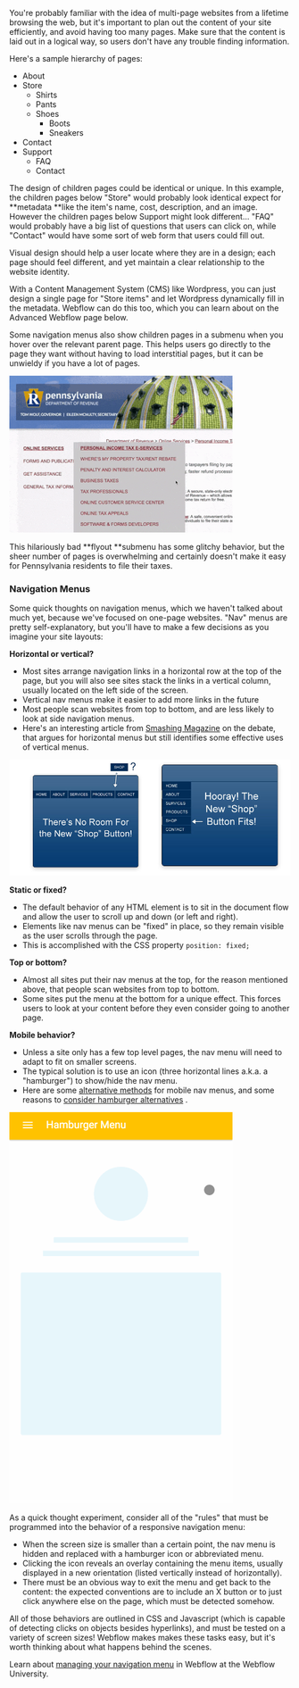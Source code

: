 You're probably familiar with the idea of multi-page websites from a lifetime browsing the web, but it's important to plan out the content of your site efficiently, and avoid having too many pages. Make sure that the content is laid out in a logical way, so users don't have any trouble finding information.

Here's a sample hierarchy of pages:

* About
* Store
  * Shirts
  * Pants
  * Shoes
    * Boots
    * Sneakers
* Contact
* Support
  * FAQ
  * Contact

The design of children pages could be identical or unique. In this example, the children pages below "Store" would probably look identical expect for **metadata **like the item's name, cost, description, and an image. However the children pages below Support might look different... "FAQ" would probably have a big list of questions that users can click on, while "Contact" would have some sort of web form that users could fill out. 

Visual design should help a user locate where they are in a design; each page should feel different, and yet maintain a clear relationship to the website identity. 

With a Content Management System \(CMS\) like Wordpress, you can just design a single page for "Store items" and let Wordpress dynamically fill in the metadata. Webflow can do this too, which you can learn about on the Advanced Webflow page below.

Some navigation menus also show children pages in a submenu when you hover over the relevant parent page. This helps users go directly to the page they want without having to load interstitial pages, but it can be unwieldy if you have a lot of pages.

![](/assets/lesson-5/nightmare-submenu-400.gif)

This hilariously bad **flyout **submenu has some glitchy behavior, but the sheer number of pages is overwhelming and certainly doesn't make it easy for Pennsylvania residents to file their taxes.

### Navigation Menus

Some quick thoughts on navigation menus, which we haven't talked about much yet, because we've focused on one-page websites. "Nav" menus are pretty self-explanatory, but you'll have to make a few decisions as you imagine your site layouts:

**Horizontal or vertical?**

* Most sites arrange navigation links in a horizontal row at the top of the page, but you will also see sites stack the links in a vertical column, usually located on the left side of the screen.
* Vertical nav menus make it easier to add more links in the future
* Most people scan websites from top to bottom, and are less likely to look at side navigation menus.
* Here's an interesting article from [Smashing Magazine](https://www.gitbook.com/book/psu-arts-arch/dart-203/edit#) on the debate, that argues for horizontal menus but still identifies some effective uses of vertical menus.

![](/assets/lesson-5/menu-comparison.jpg)

**Static or fixed?**

* The default behavior of any HTML element is to sit in the document flow and allow the user to scroll up and down \(or left and right\).
* Elements like nav menus can be "fixed" in place, so they remain visible as the user scrolls through the page.
* This is accomplished with the CSS property
  `position: fixed;`

**Top or bottom?**

* Almost all sites put their nav menus at the top, for the reason mentioned above, that people scan websites from top to bottom.
* Some sites put the menu at the bottom for a unique effect. This forces users to look at your content before they even consider going to another page.

**Mobile behavior?**

* Unless a site only has a few top level pages, the nav menu will need to adapt to fit on smaller screens.
* The typical solution is to use an icon \(three horizontal lines a.k.a. a "hamburger"\) to show/hide the nav menu.
* Here are some [alternative methods](https://www.gitbook.com/book/psu-arts-arch/dart-203/edit#) for mobile nav menus, and some reasons to [consider hamburger alternatives](https://www.gitbook.com/book/psu-arts-arch/dart-203/edit#)
  .

![](/assets/lesson-5/giphy-downsized.gif)

As a quick thought experiment, consider all of the "rules" that must be programmed into the behavior of a responsive navigation menu:

* When the screen size is smaller than a certain point, the nav menu is hidden and replaced with a hamburger icon or abbreviated menu.
* Clicking the icon reveals an overlay containing the menu items, usually displayed in a new orientation (listed vertically instead of horizontally). 
* There must be an obvious way to exit the menu and get back to the content: the expected conventions are to include an X button or to just click anywhere else on the page, which must be detected somehow. 

All of those behaviors are outlined in CSS and Javascript (which is capable of detecting clicks on objects besides hyperlinks), and must be tested on a variety of screen sizes! Webflow makes makes these tasks easy, but it's worth thinking about what happens behind the scenes. 

Learn about [managing your navigation menu](https://university.webflow.com/topic/navbar) in Webflow at the Webflow University. 

